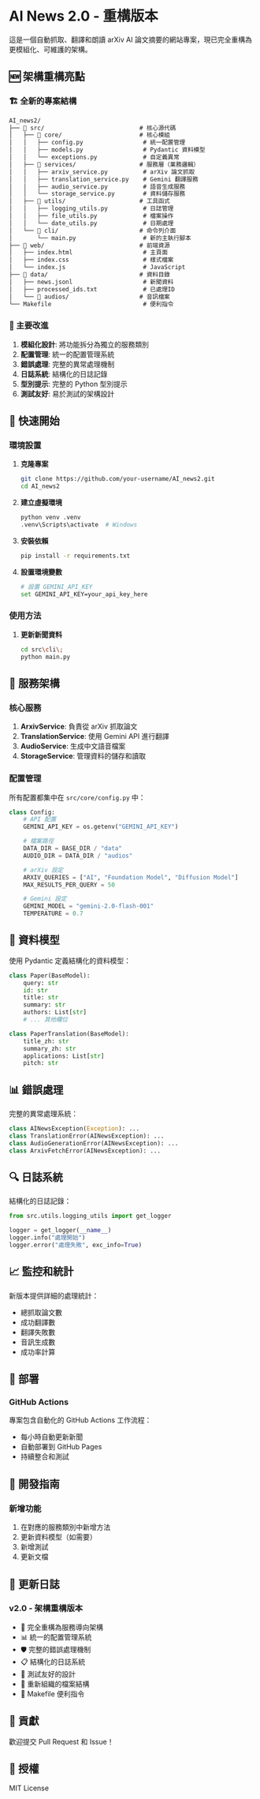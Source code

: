 # AI News 2.0 - 重構版本

這是一個自動抓取、翻譯和朗讀 arXiv AI 論文摘要的網站專案，現已完全重構為更模組化、可維護的架構。

## 🆕 架構重構亮點

### 🏗️ 全新的專案結構

```md
AI_news2/
├── 📁 src/                           # 核心源代碼
│   ├── 📁 core/                      # 核心模組
│   │   ├── config.py                 # 統一配置管理
│   │   ├── models.py                 # Pydantic 資料模型
│   │   └── exceptions.py             # 自定義異常
│   ├── 📁 services/                  # 服務層（業務邏輯）
│   │   ├── arxiv_service.py          # arXiv 論文抓取
│   │   ├── translation_service.py    # Gemini 翻譯服務
│   │   ├── audio_service.py          # 語音生成服務
│   │   └── storage_service.py        # 資料儲存服務
│   ├── 📁 utils/                     # 工具函式
│   │   ├── logging_utils.py          # 日誌管理
│   │   ├── file_utils.py             # 檔案操作
│   │   └── date_utils.py             # 日期處理
│   └── 📁 cli/                       # 命令列介面
│       └── main.py                   # 新的主執行腳本
├── 📁 web/                           # 前端資源
│   ├── index.html                    # 主頁面
│   ├── index.css                     # 樣式檔案
│   └── index.js                      # JavaScript
├── 📁 data/                          # 資料目錄
│   ├── news.jsonl                    # 新聞資料
│   ├── processed_ids.txt             # 已處理ID
│   └── 📁 audios/                    # 音訊檔案
└── Makefile                          # 便利指令
```

### 🔧 主要改進

1. **模組化設計**: 將功能拆分為獨立的服務類別
2. **配置管理**: 統一的配置管理系統
3. **錯誤處理**: 完整的異常處理機制
4. **日誌系統**: 結構化的日誌記錄
5. **型別提示**: 完整的 Python 型別提示
6. **測試友好**: 易於測試的架構設計

## 🚀 快速開始

### 環境設置

1. **克隆專案**

   ```bash
   git clone https://github.com/your-username/AI_news2.git
   cd AI_news2
   ```

2. **建立虛擬環境**

   ```bash
   python venv .venv
   .venv\Scripts\activate  # Windows
   ```

3. **安裝依賴**

   ```bash
   pip install -r requirements.txt
   ```

4. **設置環境變數**

   ```bash
   # 設置 GEMINI_API_KEY
   set GEMINI_API_KEY=your_api_key_here
   ```

### 使用方法

1. **更新新聞資料**

   ```bash
   cd src\cli\;
   python main.py
   ```

## 🔧 服務架構

### 核心服務

1. **ArxivService**: 負責從 arXiv 抓取論文
2. **TranslationService**: 使用 Gemini API 進行翻譯
3. **AudioService**: 生成中文語音檔案
4. **StorageService**: 管理資料的儲存和讀取

### 配置管理

所有配置都集中在 `src/core/config.py` 中：

```python
class Config:
    # API 配置
    GEMINI_API_KEY = os.getenv("GEMINI_API_KEY")

    # 檔案路徑
    DATA_DIR = BASE_DIR / "data"
    AUDIO_DIR = DATA_DIR / "audios"

    # arXiv 設定
    ARXIV_QUERIES = ["AI", "Foundation Model", "Diffusion Model"]
    MAX_RESULTS_PER_QUERY = 50

    # Gemini 設定
    GEMINI_MODEL = "gemini-2.0-flash-001"
    TEMPERATURE = 0.7
```

## 🎯 資料模型

使用 Pydantic 定義結構化的資料模型：

```python
class Paper(BaseModel):
    query: str
    id: str
    title: str
    summary: str
    authors: List[str]
    # ... 其他欄位

class PaperTranslation(BaseModel):
    title_zh: str
    summary_zh: str
    applications: List[str]
    pitch: str
```

## 📊 錯誤處理

完整的異常處理系統：

```python
class AINewsException(Exception): ...
class TranslationError(AINewsException): ...
class AudioGenerationError(AINewsException): ...
class ArxivFetchError(AINewsException): ...
```

## 🔍 日誌系統

結構化的日誌記錄：

```python
from src.utils.logging_utils import get_logger

logger = get_logger(__name__)
logger.info("處理開始")
logger.error("處理失敗", exc_info=True)
```

## 📈 監控和統計

新版本提供詳細的處理統計：

- 總抓取論文數
- 成功翻譯數
- 翻譯失敗數
- 音訊生成數
- 成功率計算

## 🚀 部署

### GitHub Actions

專案包含自動化的 GitHub Actions 工作流程：

- 每小時自動更新新聞
- 自動部署到 GitHub Pages
- 持續整合和測試

## 🔧 開發指南

### 新增功能

1. 在對應的服務類別中新增方法
2. 更新資料模型（如需要）
3. 新增測試
4. 更新文檔

## 📝 更新日誌

### v2.0 - 架構重構版本

- 🔄 完全重構為服務導向架構
- 📊 統一的配置管理系統
- 🛡️ 完整的錯誤處理機制
- 📋 結構化的日誌系統
- 🧪 測試友好的設計
- 📁 重新組織的檔案結構
- 🔧 Makefile 便利指令

## 🤝 貢獻

歡迎提交 Pull Request 和 Issue！

## 📄 授權

MIT License

